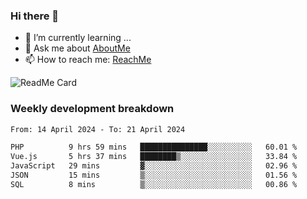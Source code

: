 ### Hi there 👋

- 🌱 I’m currently learning ...
- 💬 Ask me about [AboutMe](https://www.itzcy.com/about)
- 📫 How to reach me: [ReachMe](https://www.itzcy.com/about)

![ReadMe Card](https://github-readme-stats-ten-gilt.vercel.app/api?username=SuperChenYun&show_icons=true&title_color=fff&icon_color=79ff97&text_color=9f9f9f&bg_color=151515&hide_border=true)

### Weekly development breakdown
<!--START_SECTION:waka-->

```txt
From: 14 April 2024 - To: 21 April 2024

PHP          9 hrs 59 mins   ███████████████░░░░░░░░░░   60.01 %
Vue.js       5 hrs 37 mins   ████████▒░░░░░░░░░░░░░░░░   33.84 %
JavaScript   29 mins         ▓░░░░░░░░░░░░░░░░░░░░░░░░   02.96 %
JSON         15 mins         ▒░░░░░░░░░░░░░░░░░░░░░░░░   01.56 %
SQL          8 mins          ▒░░░░░░░░░░░░░░░░░░░░░░░░   00.86 %
```

<!--END_SECTION:waka-->
